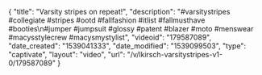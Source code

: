 {
    "title": "Varsity stripes on repeat!",
    "description": "#varsitystripes #collegiate #stripes #ootd #fallfashion #itlist #fallmusthave #booties\n#jumper #jumpsuit #glossy #patent #blazer #moto #menswear #macysstylecrew #macysmystylist",
    "videoid": "179587089",
    "date_created": "1539041333",
    "date_modified": "1539099503",
    "type": "captivate",
    "layout": "video",
    "url": "\/v\/lkirsch-varsitystripes-v1-0\/179587089"
}